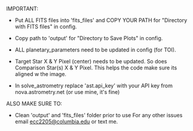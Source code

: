 IMPORTANT:
- Put ALL FITS files into 'fits_files' and COPY YOUR PATH for "Directory with FITS files" in config.
- Copy path to 'output' for "Directory to Save Plots" in config.

- ALL planetary_parameters need to be updated in config (for TOI).
- Target Star X & Y Pixel (center) needs to be updated. So does Comparison Star(s) X & Y Pixel. This helps the code make sure its aligned w the image.

- In solve_astrometry replace 'ast.api_key' with your API key from nova.astrometry.net (or use mine, it's fine)

ALSO MAKE SURE TO: 
- Clean 'output' and 'fits_files' folder prior to use
For any other issues email ecc2205@columbia.edu or text me.
